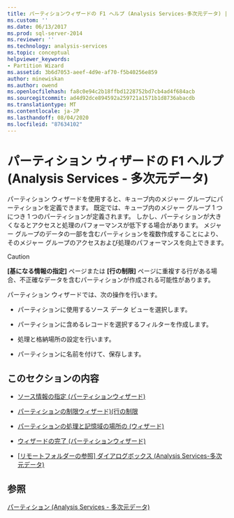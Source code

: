 ```yaml
---
title: パーティションウィザードの F1 ヘルプ (Analysis Services-多次元データ) |Microsoft Docs
ms.custom: ''
ms.date: 06/13/2017
ms.prod: sql-server-2014
ms.reviewer: ''
ms.technology: analysis-services
ms.topic: conceptual
helpviewer_keywords:
- Partition Wizard
ms.assetid: 3b6d7053-aeef-4d9e-af70-f5b40256e859
author: minewiskan
ms.author: owend
ms.openlocfilehash: fa8c0e94c2b18ffbd1228752bd7cb4ad4f684acb
ms.sourcegitcommit: ad4d92dce894592a259721a1571b1d8736abacdb
ms.translationtype: MT
ms.contentlocale: ja-JP
ms.lasthandoff: 08/04/2020
ms.locfileid: "87634102"
---
```

# <a name="partition-wizard-f1-help-analysis-services---multidimensional-data"></a>パーティション ウィザードの F1 ヘルプ (Analysis Services - 多次元データ)
  パーティション ウィザードを使用すると、キューブ内のメジャー グループにパーティションを定義できます。 既定では、キューブ内のメジャー グループ 1 つにつき 1 つのパーティションが定義されます。 しかし、パーティションが大きくなるとアクセスと処理のパフォーマンスが低下する場合があります。 メジャー グループのデータの一部を含むパーティションを複数作成することにより、そのメジャー グループのアクセスおよび処理のパフォーマンスを向上できます。  
  
> [!CAUTION]  
>  **[基になる情報の指定]** ページまたは **[行の制限]** ページに重複する行がある場合、不正確なデータを含むパーティションが作成される可能性があります。  
  
 パーティション ウィザードでは、次の操作を行います。  
  
-   パーティションに使用するソース データ ビューを選択します。  
  
-   パーティションに含めるレコードを選択するフィルターを作成します。  
  
-   処理と格納場所の設定を行います。  
  
-   パーティションに名前を付けて、保存します。  
  
## <a name="in-this-section"></a>このセクションの内容  
  
-   [ソース情報の指定 &#40;パーティションウィザード&#41;](specify-source-information-partition-wizard.md)  
  
-   [パーティションの制限ウィザード&#41;&#40;行の制限](restrict-rows-partition-wizard.md)  
  
-   [パーティションの処理と記憶域の場所の &#40;ウィザード&#41;](processing-and-storage-locations-partition-wizard.md)  
  
-   [ウィザードの完了 &#40;パーティションウィザード&#41;](completing-the-wizard-partition-wizard.md)  
  
-   [[リモートフォルダーの参照] ダイアログボックス &#40;Analysis Services-多次元データ&#41;](browse-for-remote-folder-dialog-box-analysis-services-multidimensional-data.md)  
  
## <a name="see-also"></a>参照  
 [パーティション (Analysis Services - 多次元データ)](multidimensional-models-olap-logical-cube-objects/partitions-analysis-services-multidimensional-data.md)  
  
  
